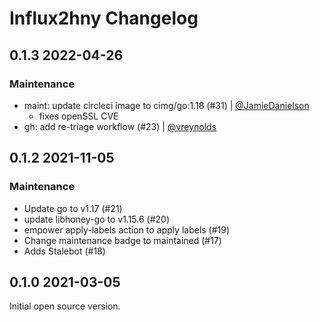 # Influx2hny Changelog

## 0.1.3 2022-04-26

### Maintenance

- maint: update circleci image to cimg/go:1.18 (#31) | [@JamieDanielson](https://github.com/JamieDanielson)
  - fixes openSSL CVE
- gh: add re-triage workflow (#23) | [@vreynolds](https://github.com/vreynolds)

## 0.1.2 2021-11-05

### Maintenance

- Update go to v1.17 (#21)
- update libhoney-go to v1.15.6 (#20)
- empower apply-labels action to apply labels (#19)
- Change maintenance badge to maintained (#17)
- Adds Stalebot (#18)

## 0.1.0 2021-03-05

Initial open source version.
